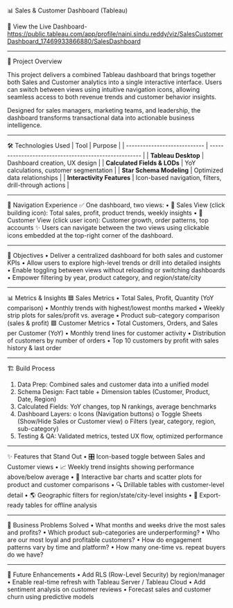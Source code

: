 📊 Sales & Customer Dashboard (Tableau)


🔗 View the Live Dashboard-
https://public.tableau.com/app/profile/naini.sindu.reddy/viz/SalesCustomerDashboard_17469933866880/SalesDashboard
________________________________________
📖 Project Overview

This project delivers a combined Tableau dashboard that brings together both Sales and Customer analytics into a single interactive interface. Users can switch between views using intuitive navigation icons, allowing seamless access to both revenue trends and customer behavior insights.


Designed for sales managers, marketing teams, and leadership, the dashboard transforms transactional data into actionable business intelligence.
________________________________________
🛠️ Technologies Used
| Tool                         | Purpose                                               |
| ---------------------------- | ----------------------------------------------------- |
| **Tableau Desktop**          | Dashboard creation, UX design                         |
| **Calculated Fields & LODs** | YoY calculations, customer segmentation               |
| **Star Schema Modeling**     | Optimized data relationships                          |
| **Interactivity Features**   | Icon-based navigation, filters, drill-through actions |

________________________________________
🧭 Navigation Experience
✅ One dashboard, two views:
•	🏢 Sales View (click building icon): Total sales, profit, product trends, weekly insights
•	👥 Customer View (click user icon): Customer growth, order patterns, top accounts
✨ Users can navigate between the two views using clickable icons embedded at the top-right corner of the dashboard.
________________________________________
🔑 Objectives
•	Deliver a centralized dashboard for both sales and customer KPIs
•	Allow users to explore high-level trends or drill into detailed insights
•	Enable toggling between views without reloading or switching dashboards
•	Empower filtering by year, product category, and region/state/city
________________________________________
📊 Metrics & Insights
🟦 Sales Metrics
•	Total Sales, Profit, Quantity (YoY comparison)
•	Monthly trends with highest/lowest months marked
•	Weekly strip plots for sales/profit vs. average
•	Product sub-category comparison (sales & profit)
🟩 Customer Metrics
•	Total Customers, Orders, and Sales per Customer (YoY)
•	Monthly trend lines for customer activity
•	Distribution of customers by number of orders
•	Top 10 customers by profit with sales history & last order
________________________________________
🏗️ Build Process
1.	Data Prep: Combined sales and customer data into a unified model
2.	Schema Design: Fact table + Dimension tables (Customer, Product, Date, Region)
3.	Calculated Fields: YoY changes, top N rankings, average benchmarks
4.	Dashboard Layers:
o	Icons (Navigation buttons)
o	Toggle Sheets (Show/Hide Sales or Customer view)
o	Filters (year, category, region, sub-category)
5.	Testing & QA: Validated metrics, tested UX flow, optimized performance
________________________________________
✨ Features that Stand Out
•	🎛️ Icon-based toggle between Sales and Customer views
•	📈 Weekly trend insights showing performance above/below average
•	🧩 Interactive bar charts and scatter plots for product and customer comparisons
•	🔍 Drillable tables with customer-level detail
•	🌎 Geographic filters for region/state/city-level insights
•	🧾 Export-ready tables for offline analysis
________________________________________
💼 Business Problems Solved
•	What months and weeks drive the most sales and profits?
•	Which product sub-categories are underperforming?
•	Who are our most loyal and profitable customers?
•	How do engagement patterns vary by time and platform?
•	How many one-time vs. repeat buyers do we have?
________________________________________
🚀 Future Enhancements
•	Add RLS (Row-Level Security) by region/manager
•	Enable real-time refresh with Tableau Server / Tableau Cloud
•	Add sentiment analysis on customer reviews
•	Forecast sales and customer churn using predictive models

